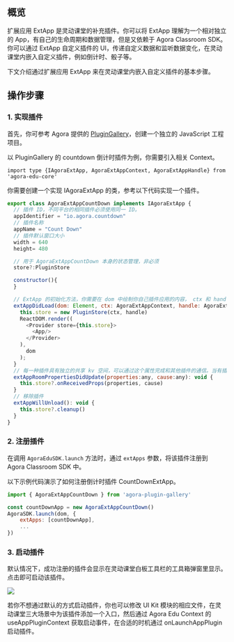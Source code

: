 ## 概览

扩展应用 ExtApp 是灵动课堂的补充插件。你可以将 ExtApp 理解为一个相对独立的 App，有自己的生命周期和数据管理，但是又依赖于 Agora Classroom SDK。你可以通过 ExtApp 自定义插件的 UI，传递自定义数据和监听数据变化，在灵动课堂内嵌入自定义插件，例如倒计时、骰子等。

下文介绍通过扩展应用 ExtApp 来在灵动课堂内嵌入自定义插件的基本步骤。

## 操作步骤

### 1. 实现插件

首先，你可参考 Agora 提供的 [PluginGallery](https://github.com/AgoraIO-Community/CloudClass-Desktop/tree/dev/apaas/1.1.0/packages/agora-plugin-gallery)，创建一个独立的 JavaScript 工程项目。

以 PluginGallery 的 countdown 倒计时插件为例，你需要引入相关 Context。

```
import type {IAgoraExtApp, AgoraExtAppContext, AgoraExtAppHandle} from 'agora-edu-core'
```

你需要创建一个实现 IAgoraExtApp 的类，参考以下代码实现一个插件。

```javascript
export class AgoraExtAppCountDown implements IAgoraExtApp {
  // 插件 ID，不同平台的相同插件必须使用同一 ID。
  appIdentifier = "io.agora.countdown"
  // 插件名称
  appName = "Count Down"
  // 插件默认窗口大小
  width = 640
  height= 480

  // 用于 AgoraExtAppCountDown 本身的状态管理，非必须
  store?:PluginStore

  constructor(){
  }

  // ExtApp 的初始化方法，你需要在 dom 中绘制你自己插件应用的内容， ctx 和 handle 是提供给你使用的插件上下文与能力
  extAppDidLoad(dom: Element, ctx: AgoraExtAppContext, handle: AgoraExtAppHandle): void {
    this.store = new PluginStore(ctx, handle)
    ReactDOM.render((
      <Provider store={this.store}>
        <App/>
      </Provider>
    ),
      dom
    );
  }
  // 每一种插件具有独立的共享 kv 空间，可以通过这个属性完成和其他插件的通信。当有插件更新属性时，其他注册了该插件的客户端会收到这个回调。
  extAppRoomPropertiesDidUpdate(properties:any, cause:any): void {
    this.store?.onReceivedProps(properties, cause)
  }
  // 移除插件
  extAppWillUnload(): void {
    this.store?.cleanup()
  }
}
```

### 2. 注册插件

在调用 `AgoraEduSDK.launch` 方法时，通过 `extApps` 参数，将该插件注册到 Agora Classroom SDK 中。

以下示例代码演示了如何注册倒计时插件 CountDownExtApp。

```javascript
import { AgoraExtAppCountDown } from 'agora-plugin-gallery'

const countDownApp = new AgoraExtAppCountDown()
AgoraSDK.launch(dom, {
	extApps: [countDownApp],
	...
})
```

### 3. 启动插件

默认情况下，成功注册的插件会显示在灵动课堂白板工具栏的工具箱弹窗里显示。点击即可启动该插件。

![](https://web-cdn.agora.io/docs-files/1619755145025)





若你不想通过默认的方式启动插件，你也可以修改 UI Kit 模块的相应文件，在灵动课堂三大场景中为该插件添加一个入口，然后通过 Agora Edu Context 的 useAppPluginContext 获取启动事件，在合适的时机通过 onLaunchAppPlugin 启动插件。